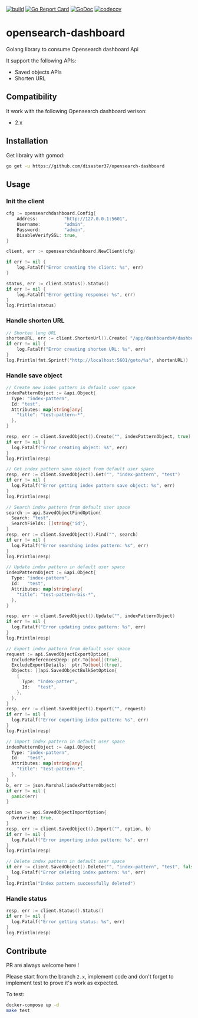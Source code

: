 [![build](https://github.com/disaster37/opensearch-dashboard/actions/workflows/workflow.yml/badge.svg)](https://github.com/disaster37/opensearch-dashboard/actions/workflows/workflow.yml)
[![Go Report Card](https://goreportcard.com/badge/github.com/disaster37/opensearch-dashboard/v2)](https://goreportcard.com/report/github.com/disaster37/opensearch-dashboard/v2)
[![GoDoc](https://godoc.org/github.com/disaster37/opensearch-dashboard/v2?status.svg)](http://godoc.org/github.com/disaster37/opensearch-dashboard/v2)
[![codecov](https://codecov.io/gh/disaster37/opensearch-dashboard/graph/badge.svg?token=S2EVN8N79U)](https://codecov.io/gh/disaster37/opensearch-dashboard)


# opensearch-dashboard

Golang library to consume Opensearch dashboard Api

It support the following APIs:
  - Saved objects APIs
  - Shorten URL


## Compatibility

It work with the following Opensearch dashboard verison:
  - 2.x

## Installation

Get librairy with gomod:
```bash
go get -u https://github.com/disaster37/opensearch-dashboard
```

## Usage

### Init the client

```go
cfg := opensearchdashboard.Config{
    Address:          "http://127.0.0.1:5601",
    Username:         "admin",
    Password:         "admin",
    DisableVerifySSL: true,
}

client, err := opensearchdashboard.NewClient(cfg)

if err != nil {
    log.Fatalf("Error creating the client: %s", err)
}

status, err := client.Status().Status()
if err != nil {
    log.Fatalf("Error getting response: %s", err)
}
log.Println(status)
```

### Handle shorten URL

```go
// Shorten long URL
shortenURL, err := client.ShortenUrl().Create( "/app/dashboards#/dashboard?_g=()&_a=(description:'',filters:!(),fullScreenMode:!f,options:(hidePanelTitles:!f,useMargins:!t),panels:!((embeddableConfig:(),gridData:(h:15,i:'1',w:24,x:0,y:0),id:'8f4d0c00-4c86-11e8-b3d7-01146121b73d',panelIndex:'1',type:visualization,version:'7.0.0-alpha1')),query:(language:lucene,query:''),timeRestore:!f,title:'New%20Dashboard',viewMode:edit)")
if err != nil {
    log.Fatalf("Error creating shorten URL: %s", err)
}
log.Println(fmt.Sprintf("http://localhost:5601/goto/%s", shortenURL))
```






### Handle save object

```go
// Create new index pattern in default user space
indexPatternObject := &api.Object{
  Type: "index-pattern",
  Id: "test",
  Attributes: map[string]any{
    "title": "test-pattern-*",
  },
}

resp, err := client.SavedObject().Create("", indexPatternObject, true)
if err != nil {
  log.Fatalf("Error creating object: %s", err)
}
log.Println(resp)

// Get index pattern save object from default user space
resp, err := client.SavedObject().Get("", "index-pattern", "test")
if err != nil {
  log.Fatalf("Error getting index pattern save object: %s", err)
}
log.Println(resp)

// Search index pattern from default user space
search := api.SavedObjectFindOption{
  Search: "test",
  SearchFields: []string{"id"},
}
resp, err := client.SavedObject().Find("", search)
if err != nil {
  log.Fatalf("Error searching index pattern: %s", err)
}
log.Println(resp)

// Update index pattern in default user space
indexPatternObject := &api.Object{
  Type: "index-pattern",
  Id:   "test",
  Attributes: map[string]any{
    "title": "test-pattern-bis-*",
  },
}

resp, err := client.SavedObject().Update("", indexPatternObject)
if err != nil {
  log.Fatalf("Error updating index pattern: %s", err)
}
log.Println(resp)

// Export index pattern from default user space
request := api.SavedObjectExportOption{
  IncludeReferencesDeep: ptr.To[bool](true),
  ExcludeExportDetails:  ptr.To[bool](true),
  Objects: []api.SavedObjectBulkGetOption{
    {
      Type: "index-patter",
      Id:   "test",
    },
  },
}
resp, err := client.SavedObject().Export("", request)
if err != nil {
  log.Fatalf("Error exporting index pattern: %s", err)
}
log.Println(resp)

// import index pattern in default user space
indexPatternObject := &api.Object{
  Type: "index-pattern",
  Id:   "test",
  Attributes: map[string]any{
    "title": "test-pattern-*",
  },
}
b, err := json.Marshal(indexPatternObject)
if err != nil {
  panic(err)
}

option := api.SavedObjectImportOption{
  Overwrite: true,
}
resp, err := client.SavedObject().Import("", option, b)
if err != nil {
  log.Fatalf("Error importing index pattern: %s", err)
}
log.Println(resp)

// Delete index pattern in default user space
if err := client.SavedObject().Delete("", "index-pattern", "test", false); err != nil {
  log.Fatalf("Error deleting index pattern: %s", err)
}
log.Println("Index pattern successfully deleted")
```

### Handle status

```go
resp, err := client.Status().Status()
if err != nil {
  log.Fatalf("Error getting status: %s", err)
}
log.Println(resp)
```

## Contribute

PR are always welcome here !

Please start from the branch `2.x`, implement code and don't forget to implement test to prove it's work as expected.

To test:
```bash
docker-compose up -d
make test
```